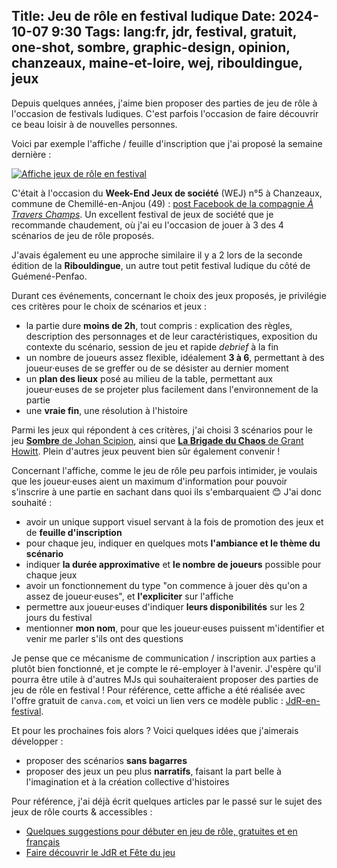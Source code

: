 Title: Jeu de rôle en festival ludique
Date: 2024-10-07 9:30
Tags: lang:fr, jdr, festival, gratuit, one-shot, sombre, graphic-design, opinion, chanzeaux, maine-et-loire, wej, ribouldingue, jeux
---
Depuis quelques années, j'aime bien proposer des parties de jeu de rôle à l'occasion de festivals ludiques. C'est parfois l'occasion de faire découvrir ce beau loisir à de nouvelles personnes.

Voici par exemple l'affiche / feuille d'inscription que j'ai proposé la semaine dernière :

[![Affiche jeux de rôle en festival](images/2024/10/JdR-en-festival.jpg)](images/2024/10/JdR-en-festival.jpg)

C'était à l'occasion du **Week-End Jeux de société** (WEJ) n°5 à Chanzeaux, commune de Chemillé-en-Anjou (49) :
[post Facebook de la compagnie _À Travers Champs_](https://www.facebook.com/CieATraversChamps/posts/pfbid02b9RAC9q1xdKQU78maiG23FKhSTiZwBynFejmvTvb5NZQsHuXiZ9DGKuUfUynhuGKl).
Un excellent festival de jeux de société que je recommande chaudement,
où j'ai eu l'occasion de jouer à 3 des 4 scénarios de jeu de rôle proposés.

J'avais également eu une approche similaire il y a 2 lors de la seconde édition de la  **Ribouldingue**, un autre tout petit festival ludique du côté de Guémené-Penfao.

Durant ces événements, concernant le choix des jeux proposés, je privilégie ces critères pour le choix de scénarios et jeux :

* la partie dure **moins de 2h**, tout compris : explication des règles, description des personnages et de leur caractéristiques, exposition du contexte du scénario, session de jeu et rapide _debrief_ à la fin
* un nombre de joueurs assez flexible, idéalement **3 à 6**, permettant à des joueur·euses de se greffer ou de se désister au dernier moment
* un **plan des lieux** posé au milieu de la table, permettant aux joueur·euses de se projeter plus facilement dans l'environnement de la partie
* une **vraie fin**, une résolution à l'histoire

Parmi les jeux qui répondent à ces critères, j'ai choisi 3 scénarios pour le jeu [**Sombre** de Johan Scipion](https://www.terresetranges.net/sombre.html), ainsi que [**La Brigade du Chaos** de Grant Howitt](la-brigade-du-chaos.html).
Plein d'autres jeux peuvent bien sûr également convenir !

Concernant l'affiche, comme le jeu de rôle peu parfois intimider, je voulais que les joueur·euses aient un maximum d'information pour pouvoir s'inscrire à une partie en sachant dans quoi ils s'embarquaient 😊 J'ai donc souhaité :

* avoir un unique support visuel servant à la fois de promotion des jeux et de **feuille d'inscription**
* pour chaque jeu, indiquer en quelques mots **l'ambiance et le thème du scénario**
* indiquer **la durée approximative** et **le nombre de joueurs** possible pour chaque jeux
* avoir un fonctionnement du type "on commence à jouer dès qu'on a assez de joueur·euses", et **l'expliciter** sur l'affiche
* permettre aux joueur·euses d'indiquer **leurs disponibilités** sur les 2 jours du festival
* mentionner **mon nom**, pour que les joueur·euses puissent m'identifier et venir me parler s'ils ont des questions

Je pense que ce mécanisme de communication / inscription aux parties a plutôt bien fonctionné,
et je compte le ré-employer à l'avenir.
J'espère qu'il pourra être utile à d'autres MJs qui souhaiteraient proposer des parties de jeu de rôle en festival !
Pour référence, cette affiche a été réalisée avec l'offre gratuit de `canva.com`,
et voici un lien vers ce modèle public : [JdR-en-festival](https://www.canva.com/design/DAGR1bCSVRE/519PtlS3Clm2ju6HYrmPzA/view).

Et pour les prochaines fois alors ?
Voici quelques idées que j'aimerais développer :

* proposer des scénarios **sans bagarres**
* proposer des jeux un peu plus **narratifs**, faisant la part belle à l'imagination et à la création collective d'histoires

Pour référence, j'ai déjà écrit quelques articles par le passé sur le sujet des jeux de rôle courts & accessibles :

* [Quelques suggestions pour débuter en jeu de rôle, gratuites et en français](quelques-suggestions-pour-debuter-en-jdr-gratuites-et-en-francais.html)
* [Faire découvrir le JdR et Fête du jeu](faire-decouvrir-le-jdr-et-fete-du-jeu.html)
